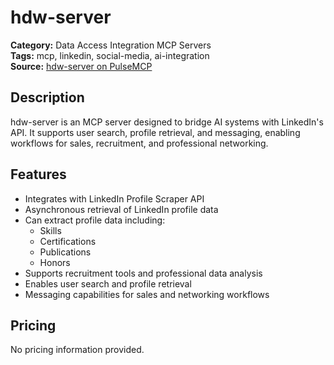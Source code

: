 # hdw-server

**Category:** Data Access Integration MCP Servers  
**Tags:** mcp, linkedin, social-media, ai-integration  
**Source:** [hdw-server on PulseMCP](https://www.pulsemcp.com/servers/drfranko0-linkedin-profile-scraper)

## Description
hdw-server is an MCP server designed to bridge AI systems with LinkedIn's API. It supports user search, profile retrieval, and messaging, enabling workflows for sales, recruitment, and professional networking.

## Features
- Integrates with LinkedIn Profile Scraper API
- Asynchronous retrieval of LinkedIn profile data
- Can extract profile data including:
  - Skills
  - Certifications
  - Publications
  - Honors
- Supports recruitment tools and professional data analysis
- Enables user search and profile retrieval
- Messaging capabilities for sales and networking workflows

## Pricing
No pricing information provided.
